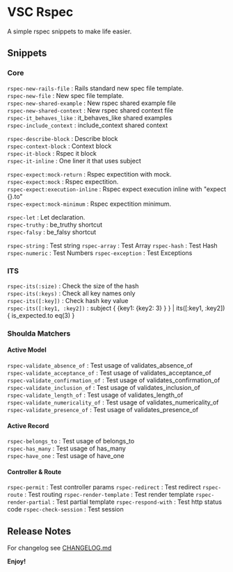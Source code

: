 # VSC Rspec

A simple rspec snippets to make life easier.

## Snippets

### Core
`rspec-new-rails-file` : Rails standard new spec file template.  
`rspec-new-file` : New spec file template.  
`rspec-new-shared-example` : New rspec shared example file  
`rspec-new-shared-context` : New rspec shared context file  
`rspec-it_behaves_like` : it_behaves_like shared examples  
`rspec-include_context` : include_context shared context  
  
`rspec-describe-block` : Describe block  
`rspec-context-block` : Context block  
`rspec-it-block` : Rspec it block  
`rspec-it-inline` : One liner it that uses subject  
  
`rspec-expect:mock-return` : Rspec expectition with mock.  
`rspec-expect:mock` : Rspec expectition.  
`rspec-expect:execution-inline` : Rspec expect execution inline with "expect {}.to"  
`rspec-expect:mock-minimum` : Rspec expectition minimum.  

`rspec-let` : Let declaration.  
`rspec-truthy` : be_truthy shortcut  
`rspec-falsy` : be_falsy shortcut  

`rspec-string` : Test string
`rspec-array` : Test Array
`rspec-hash` : Test Hash
`rspec-numeric` : Test Numbers
`rspec-exception` : Test Exceptions

### ITS

`rspec-its(:size)` : Check the size of the hash  
`rspec-its(:keys)` : Check all key names only  
`rspec-its([:key])` : Check hash key value  
`rspec-its([:key1, :key2])` : subject { {key1: {key2: 3} } } | its([:key1, :key2]) { is_expected.to eq(3) }  

### Shoulda Matchers

#### Active Model

`rspec-validate_absence_of` : Test usage of validates_absence_of  
`rspec-validate_acceptance_of` : Test usage of validates_acceptance_of  
`rspec-validate_confirmation_of` : Test usage of validates_confirmation_of  
`rspec-validate_inclusion_of` : Test usage of validates_inclusion_of  
`rspec-validate_length_of` : Test usage of validates_length_of  
`rspec-validate_numericality_of` : Test usage of validates_numericality_of  
`rspec-validate_presence_of` : Test usage of validates_presence_of  

#### Active Record

`rspec-belongs_to` : Test usage of belongs_to  
`rspec-has_many` : Test usage of has_many  
`rspec-have_one` : Test usage of have_one  

#### Controller & Route

`rspec-permit` : Test controller params
`rspec-redirect` : Test redirect
`rspec-route` : Test routing
`rspec-render-template` : Test render template
`rspec-render-partial` : Test partial template
`rspec-respond-with` : Test http status code
`rspec-check-session` : Test session

## Release Notes

For changelog see [CHANGELOG.md](https://github.com/SaimonL/vsc-rspec/blob/master/CHANGELOG.md)

**Enjoy!**

